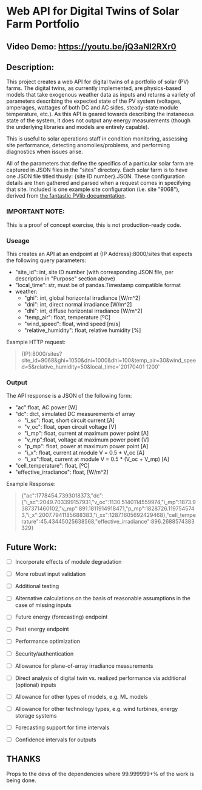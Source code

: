 # Web API for Digital Twins of Solar Farm Portfolio
## Video Demo:  <https://youtu.be/jQ3aNI2RXr0>
## Description:

This project creates a web API for digital twins of a portfolio of solar (PV) farms. The digital twins, as currently implemented, are physics-based models that take exogenous weather data as inputs and returns a variety of parameters describing the expected state of the PV system (voltages, amperages, wattages of both DC and AC sides, steady-state module temperature, etc.). As this API is geared towards describing the instaneous state of the system, it does not output any energy measurements (though the underlying libraries and models are entirely capable).

This is useful to solar operations staff in condition monitoring, assessing site performance, detecting anomolies/problems, and performing diagnostics when issues arise.

All of the parameters that define the specifics of a particular solar farm are captured in JSON files in the "sites" directory. Each solar farm is to have one JSON file titled thusly: {site ID number}.JSON. These configuration details are then gathered and parsed when a request comes in specifying that site.  Included is one example site configuration (i.e. site "9068"), derived from [the fantastic PVlib documentation](https://pvlib-python.readthedocs.io/en/stable/gallery/system-models/plot_oedi_9068.html).

### **IMPORTANT NOTE:**
This is a proof of concept exercise, this is not production-ready code.


### Useage
This creates an API at an endpoint at {IP Address}:8000/sites that expects the following query parameters:
* "site_id": int, site ID number (with corresponding JSON file, per description in "Purpose" section above)
* "local_time": str, must be of pandas.Timestamp compatible format
* weather:
    * "ghi": int, global horizontal irradiance [W/m^2]
    * "dni": int, direct normal irradiance [W/m^2]
    * "dhi": int, diffuse horizontal irradiance [W/m^2]
    * "temp_air": float, temperature [ºC]
    * "wind_speed": float, wind speed [m/s]
    * "relative_humidity": float, relative humidity [%]

Example HTTP request:
>{IP}:8000/sites?site_id=9068&ghi=1050&dni=1000&dhi=100&temp_air=30&wind_speed=5&relative_humidity=50&local_time='20170401 1200'

### Output
The API response is a JSON of the following form:
* "ac":float, AC power [W]
* "dc": dict, simulated DC measurements of array
    * "i_sc": float, short circuit current [A]
    * "v_oc": float, open circuit voltage [V]
    * "i_mp": float, current at maximum power point [A]
    * "v_mp":float, voltage at maximum power point [V]
    * "p_mp": float, power at maximum power point [A]
    * "i_x": float, current at module V = 0.5 * V_oc [A]
    * "i_xx":float, current at module V = 0.5 * (V_oc + V_mp) [A]
* "cell_temperature": float, [ºC]
* "effective_irradiance": float, [W/m^2]

Example Response:
>{"ac":1778454.7393018373,"dc":{"i_sc":2049.703399157931,"v_oc":1130.5140114559974,"i_mp":1873.9387371460102,"v_mp":891.1811914918471,"p_mp":1828726.1197545743,"i_x":2007.7941185688383,"i_xx":1287.1605692429468},"cell_temperature":45.43445025638568,"effective_irradiance":896.2688574383329}


## Future Work:
- [ ] Incorporate effects of module degradation
- [ ] More robust input validation
- [ ] Additional testing
- [ ] Alternative calculations on the basis of reasonable assumptions in the case of missing inputs
- [ ] Future energy (forecasting) endpoint
- [ ] Past energy endpoint
- [ ] Performance optimization
- [ ] Security/authentication
- [ ] Allowance for plane-of-array irradiance measurements
- [ ] Direct analysis of digital twin vs. realized performance via additional (optional) inputs
- [ ] Allowance for other types of models, e.g. ML models
- [ ] Allowance for other technology types, e.g. wind turbines, energy storage systems
- [ ] Forecasting support for time intervals
- [ ] Confidence intervals for outputs


## **THANKS**
Props to the devs of the dependencies where 99.999999+% of the work is being done.

